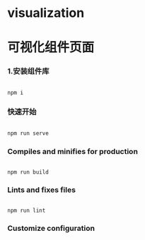 # visualization

# 可视化组件页面

### 1.安装组件库
```bash

npm i

```

### 快速开始
``` bash

npm run serve

```


### Compiles and minifies for production
```

npm run build

```

### Lints and fixes files
```

npm run lint

```

### Customize configuration
```
